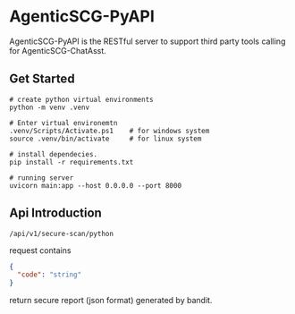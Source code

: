 # AgenticSCG-PyAPI

AgenticSCG-PyAPI is the RESTful server to support third party tools calling for AgenticSCG-ChatAsst.

## Get Started

```shell
# create python virtual environments
python -m venv .venv

# Enter virtual environemtn
.venv/Scripts/Activate.ps1    # for windows system
source .venv/bin/activate     # for linux system

# install dependecies.
pip install -r requirements.txt

# running server
uvicorn main:app --host 0.0.0.0 --port 8000
```

## Api Introduction

`/api/v1/secure-scan/python` 

request contains

```json
{
  "code": "string"
}
```

return secure report (json format) generated by bandit.
